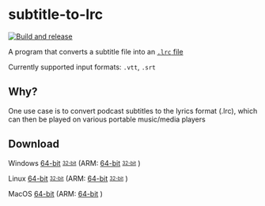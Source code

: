# subtitle-to-lrc
[![Build and release](https://github.com/shipurjan/subtitle-to-lrc/actions/workflows/go.yml/badge.svg?branch=master)](https://github.com/shipurjan/subtitle-to-lrc/actions/workflows/go.yml)

A program that converts a subtitle file into an [`.lrc` file](https://en.wikipedia.org/wiki/LRC_(file_format))

Currently supported input formats: `.vtt`, `.srt`

## Why?

One use case is to convert podcast subtitles to the lyrics format (.lrc), which can then be played on various portable music/media players

## Download

Windows 
[64-bit](https://github.com/shipurjan/subtitle-to-lrc/releases/latest/download/subtitle-to-lrc_windows-amd64.zip)
<sub><sup>[32-bit](https://github.com/shipurjan/subtitle-to-lrc/releases/latest/download/subtitle-to-lrc_windows-386.zip)</sup></sub>
(ARM: 
[64-bit](https://github.com/shipurjan/subtitle-to-lrc/releases/latest/download/subtitle-to-lrc_windows-arm64.zip)
<sub><sup>[32-bit](https://github.com/shipurjan/subtitle-to-lrc/releases/latest/download/subtitle-to-lrc_windows-arm.zip)</sup></sub>
)

Linux 
[64-bit](https://github.com/shipurjan/subtitle-to-lrc/releases/latest/download/subtitle-to-lrc_linux-amd64.zip)
<sub><sup>[32-bit](https://github.com/shipurjan/subtitle-to-lrc/releases/latest/download/subtitle-to-lrc_linux-386.zip)</sup></sub>
(ARM: 
[64-bit](https://github.com/shipurjan/subtitle-to-lrc/releases/latest/download/subtitle-to-lrc_linux-arm64.zip)
<sub><sup>[32-bit](https://github.com/shipurjan/subtitle-to-lrc/releases/latest/download/subtitle-to-lrc_linux-arm.zip)</sup></sub>
)

MacOS
[64-bit](https://github.com/shipurjan/subtitle-to-lrc/releases/latest/download/subtitle-to-lrc_darwin-amd64.zip)
(ARM: 
[64-bit](https://github.com/shipurjan/subtitle-to-lrc/releases/latest/download/subtitle-to-lrc_darwin-arm64.zip)
)
